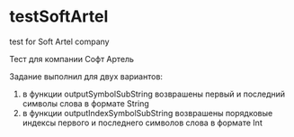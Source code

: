# testSoftArtel
test for Soft Artel company

Тест для компании Софт Артель

Задание выполнил для двух вариантов:
1. в функции outputSymbolSubString возврашены первый и последний символы слова в формате String
2. в функции outputIndexSymbolSubString возврашены порядковые индексы первого и последнего символов слова в формате Int
